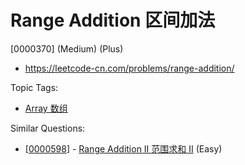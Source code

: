 # Range Addition 区间加法

[0000370] (Medium) (Plus)

- https://leetcode-cn.com/problems/range-addition/

Topic Tags:

- [Array 数组](https://leetcode-cn.com/tag/array/)

Similar Questions:

- [[0000598](https://leetcode-cn.com/problems/range-addition-ii/)] - [Range Addition II 范围求和 II](./0000598.range-addition-ii.md) (Easy)
